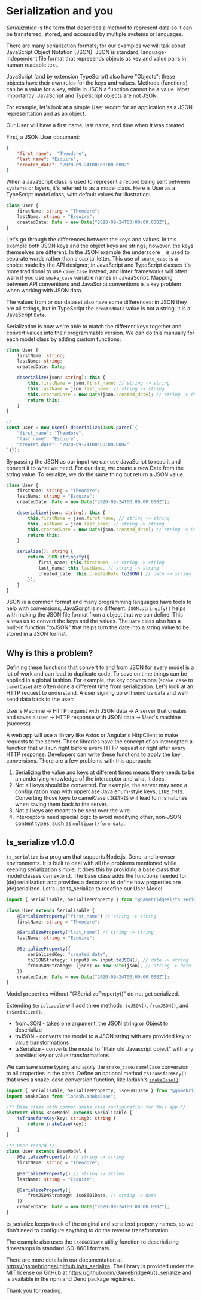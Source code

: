 # Serialization and you

_Serialization_ is the term that describes a method to represent data so it can be transferred, stored, and accessed by multiple systems or languages.

There are many serialization formats; for our examples we will talk about JavaScript Object Notation (JSON). JSON is standard, language-independent file format that represends objects as key and value pairs in human readable text.

JavaScript (and by extension TypeScript) also have "Objects"; these objects have their own rules for the keys and values. Methods (functions) can be a value for a key, while in JSON a function cannot be a value. Most importantly: JavaScript and TypeScript objects are not JSON.

For example, let's look at a simple User record for an application as a JSON representation and as an object.

Our User will have a first name, last name, and time when it was created.

First, a JSON User document:

```json
{
    "first_name":  "Theodore",
    "last_name": "Esquire",
    "created_date": "2020-09-24T00:00:00.000Z"
}
```

When a JavaScript class is used to represent a record being sent between systems or layers, it's referred to as a model class. Here is User as a TypeScript model class, with default values for illustration:

```ts
class User {
    firstName: string = "Theodore";
    lastName: string = "Esquire";
    createdDate: Date = new Date("2020-09-24T00:00:00.000Z");
}
```

Let's go through the differences between the keys and values. In this example both JSON keys and the object keys are strings; however, the keys themselves are different. In the JSON example the underscore `_` is used to separate words rather than a capital letter. This use of `snake_case` is a choice made by the API designer; in JavaScript and TypeScript classes it's more traditional to use `camelCase` instead, and linter frameworks will often warn if you use `snake_case` variable names in JavaaScript. Mapping between API conventions and JavaScript conventions is a key problem when working with JSON data.

The values from or our dataset also have some differences: in JSON they are all strings, but in TypeScript the `createdDate` value is not a string, it is a JavaScript `Date`.

Serialization is how we're able to match the different keys together and convert values into their programmable version. We can do this manually for each model class by adding custom functions:

```ts
class User {
    firstName: string;
    lastName: string;
    createdDate: Date;

    deserialize(json: string): this {
        this.firstName = json.first_name; // string -> string
        this.lastName = json.last_name; // string -> string
        this.createdDate = new Date(json.created_date); // string -> date
        return this;
    }
}

// ...
const user = new User().deserialize(JSON.parse(`{
    "first_name": "Theodore",
    "last_name": "Esquire",
    "created_date": "2020-09-24T00:00:00.000Z"
`)});
```

By passing the JSON as our input we can use JavaScript to read it and convert it to what we need. For our date, we create a new Date from the string value. To serialize, we do the same thing but return a JSON value.

```ts
class User {
    firstName: string = "Theodore";
    lastName: string = "Esquire";
    createdDate: Date = new Date("2020-09-24T00:00:00.000Z");

    deserialize(json: string): this {
        this.firstName = json.first_name; // string -> string
        this.lastName = json.last_name; // string -> string
        this.createdDate = new Date(json.created_date); // string -> Date
        return this;
    }

    serialize(): string {
        return JSON.stringify({
            first_name: this.firstName, // string -> string
            last_name: this.lastName, // string -> string
            created_date: this.createdDate.toJSON() // date -> string
        });
    }
}
```

JSON is a common format and many programming languages have tools to help with conversions; JavaScript is no different. `JSON.stringify()` helps with making the JSON file format from a object that we can define. This allows us to convert the keys and the values. The `Date` class also has a built-in function "toJSON" that helps turn the date into a string value to be stored in a JSON format.

## Why is this a problem?

Defining these functions that convert to and from JSON for every model is a lot of work and can lead to duplicate code. To save on time things can be applied in a global fashion. For example, the key conversions (`snake_case` to `camelCase`) are often done a different time from serialization. Let's look at an HTTP request to understand. A user signing up will send us data and we'll send data back to the user:

User's Machine -> HTTP request with JSON data -> A server that creates and saves a user -> HTTP response with JSON data -> User's machine (success)

A web app will use a library like Axios or Angular's HttpClient to make requests to the server. These libraries have the concept of an interceptor: a function that will run right before every HTTP request or right after every HTTP response. Developers can write these functions to apply the key conversions. There are a few problems with this approach:

1. Serializing the value and keys at different times means there needs to be an underlying knowledge of the interceptor and what it does.
2. Not all keys should be converted. For example, the server may send a configuration map with uppercase Java enum-style keys, `LIKE_THIS`. Converting those keys to camelCase `LIKETHIS` will lead to mismatches when saving them back to the server.
3. Not all keys are meant to be sent over the wire.
4. Interceptors need special logic to avoid modifying other, non-JSON content types, such as `multipart/form-data`.

## ts_serialize v1.0.0

`ts_serialize` is a program that supports Node.js, Deno, and browser environments. It is built to deal with all the problems mentioned while keeping serialization simple. It does this by providing a base class that model classes can extend. The base class adds the functions needed for (de)serialization and provides a decorator to define how properties are (de)serialized. Let's use ts_serialize to redefine our User Model.

```ts
import { Serializable, SerializeProperty } from "@gamebridgeai/ts_serialize";

class User extends Serializable {
    @SerializeProperty("first_name") // string -> string
    firstName: string = "Theodore";

    @SerializeProperty("last_name") // string -> string
    lastName: string = "Esquire";

    @SerializeProperty({
        serializedKey: "created_date",
        toJSONStrategy: (input) => input.toJSON(), // date -> string
        fromJSONStrategy: (json) => new Date(json), // string -> date
    })
    createdDate: Date = new Date("2020-09-24T00:00:00.000Z");
}
```

Model properties without "@SerializeProperty()" do not get serialized.

Extending `Serializable` will add three methods: `toJSON()`, `fromJSON()`, and `tsSerialize()`. 
- fromJSON - takes one argument, the JSON string or Object to deserialize
- toJSON - converts the model to a JSON string with any provided key or value transformations
- tsSerialize - converts the model to "Plain old Javascript object" with any provided key or value transformations

We can save some typing and apply the `snake_case/camelCase` conversion to all properties in the class. Define an optional method `tsTransformKey()` that uses a snake-case conversion function, like lodash's [`snakeCase()`](https://lodash.com/docs#snakeCase):

```ts
import { Serializable, SerializeProperty, iso8601Date } from "@gamebridgeai/ts_serialize";
import snakeCase from "lodash.snakeCase";

/** Base class with common snake_case configuration for this app */
abstract class BaseModel extends Serializable {
    tsTransformKey(key: string): string {
        return snakeCase(key);
    }
}

/** User record */
class User extends BaseModel {
    @SerializeProperty() // string -> string
    firstName: string = "Theodore";

    @SerializeProperty() // string -> string
    lastName: string = "Esquire";

    @SerializeProperty({
        fromJSONStrategy: iso8601Date, // string -> date
    })
    createdDate: Date = new Date("2020-09-24T00:00:00.000Z");
}
```

ts_serialize keeps track of the original and serialized property names, so we don't need to configure anything to do the reverse transformation.

The example also uses the `iso8601Date` utility function to deserializing timestamps in standard ISO-8601 formats.

There are more details in our documentation at https://gamebridgeai.github.io/ts_serialize. The library is provided under the MIT license on GitHub at  https://github.com/GameBridgeAI/ts_serialize and is available in the npm and Deno package registries.

Thank you for reading.
